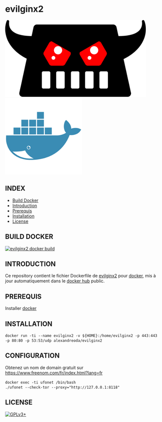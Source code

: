 # evilginx2

![evilginx2](https://raw.githubusercontent.com/oda-alexandre/evilginx2/master/img/logo-evilginx2.png) ![docker](https://raw.githubusercontent.com/oda-alexandre/evilginx2/master/img/logo-docker.png)


## INDEX

- [Build Docker](#BUILD)
- [Introduction](#INTRODUCTION)
- [Prerequis](#PREREQUIS)
- [Installation](#INSTALLATION)
- [License](#LICENSE)


## BUILD DOCKER

[![evilginx2 docker build](https://img.shields.io/docker/build/alexandreoda/evilginx2.svg)](https://hub.docker.com/r/alexandreoda/evilginx2)


## INTRODUCTION

Ce repository contient le fichier Dockerfile de [evilginx2](https://breakdev.org/evilginx-2-next-generation-of-phishing-2fa-tokens) pour [docker](https://www.docker.com), mis à jour automatiquement dans le [docker hub](https://hub.docker.com/r/alexandreoda/evilginx2/) public.


## PREREQUIS

Installer [docker](https://www.docker.com)


## INSTALLATION

```
docker run -ti --name evilginx2 -v ${HOME}:/home/evilginx2 -p 443:443 -p 80:80 -p 53:53/udp alexandreoda/evilginx2
```

## CONFIGURATION

Obtenez un nom de domain gratuit sur https://www.freenom.com/fr/index.html?lang=fr

```
docker exec -ti ufonet /bin/bash
./ufonet --check-tor --proxy="http://127.0.0.1:8118"
```

## LICENSE

[![GPLv3+](http://gplv3.fsf.org/gplv3-127x51.png)](https://github.com/oda-alexandre/evilginx2/blob/master/LICENSE)
